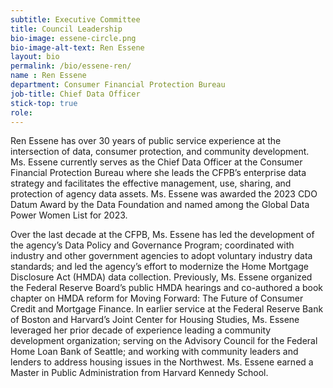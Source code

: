 ```yaml
---
subtitle: Executive Committee
title: Council Leadership
bio-image: essene-circle.png
bio-image-alt-text: Ren Essene
layout: bio
permalink: /bio/essene-ren/
name : Ren Essene
department: Consumer Financial Protection Bureau
job-title: Chief Data Officer
stick-top: true
role: 
---
```


Ren Essene has over 30 years of public service experience at the intersection of data, consumer protection, and community development. Ms. Essene currently serves as the Chief Data Officer at the Consumer Financial Protection Bureau where she leads the CFPB’s enterprise data strategy and facilitates the effective management, use, sharing, and protection of agency data assets. Ms. Essene was awarded the 2023 CDO Datum Award by the Data Foundation and named among the Global Data Power Women List for 2023.

Over the last decade at the CFPB, Ms. Essene has led the development of the agency’s Data Policy and Governance Program; coordinated with industry and other government agencies to adopt voluntary industry data standards; and led the agency’s effort to modernize the Home Mortgage Disclosure Act (HMDA) data collection. Previously, Ms. Essene organized the Federal Reserve Board’s public HMDA hearings and co-authored a book chapter on HMDA reform for Moving Forward: The Future of Consumer Credit and Mortgage Finance. In earlier service at the Federal Reserve Bank of Boston and Harvard’s Joint Center for Housing Studies, Ms. Essene leveraged her prior decade of experience leading a community development organization; serving on the Advisory Council for the Federal Home Loan Bank of Seattle; and working with community leaders and lenders to address housing issues in the Northwest. Ms. Essene earned a Master in Public Administration from Harvard Kennedy School.
